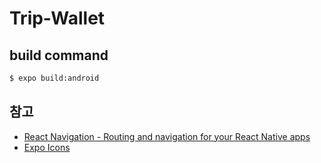 # Trip-Wallet

## build command
```bash
$ expo build:android 
```

## 참고
- [React Navigation - Routing and navigation for your React Native apps](https://reactnavigation.org/)
- [Expo Icons](https://expo.github.io/vector-icons/)